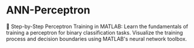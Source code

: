 # ANN-Perceptron
🧠 Step-by-Step Perceptron Training in MATLAB: Learn the fundamentals of training a perceptron for binary classification tasks. Visualize the training process and decision boundaries using MATLAB's neural network toolbox.
